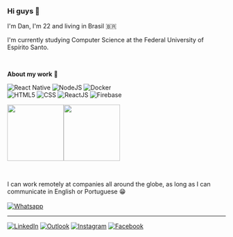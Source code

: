 ### Hi guys 👋

I'm Dan, I'm 22 and living in Brasil 🇧🇷

I'm currently studying Computer Science at the Federal University of Espírito Santo.

</br>

**About my work** 🚀 

![React Native](https://img.shields.io/badge/-React_Native-333333?style=flat&logo=react)
![NodeJS](https://img.shields.io/badge/NodeJS-333333?style=flat&logo=)
![Docker](https://img.shields.io/badge/Docker-333333?style=flat&logo=Docker)</br>
![HTML5](https://img.shields.io/badge/-HTML5-333333?style=flat&logo=HTML5)
![CSS](https://img.shields.io/badge/-CSS-333333?style=flat&logo=CSS3&logoColor=1572B6)
![ReactJS](https://img.shields.io/badge/-ReactJS-333333?style=flat&logo=react)
![Firebase](https://img.shields.io/badge/Firebase-333333?style=flat&logo=firebase)

<img align="" height='130px' src="https://github-readme-stats.vercel.app/api?username=Danilo-Js&hide_title=true&show_icons=true&include_all_commits=true&line_height=21&bg_color=0,EC6C6C,FFD479,FFFC79,73FA79&theme=graywhite" /><img align="" height='130px' src="https://github-readme-stats.vercel.app/api/top-langs/?username=Danilo-Js&hide_title=true&layout=compact&bg_color=0,73FA79,73FDFF,D783FF&theme=graywhite" />

</br>

I can work remotely at companies all around the globe, as long as I can communicate in English or Portuguese :grin:
</br></br>[![Whatsapp](https://img.shields.io/badge/Talk_to_me-333333?style=flat&logo=Whatsapp)](https://wa.me/55028999728865) 

---
[![LinkedIn](https://cdn1.iconfinder.com/data/icons/logotypes/32/square-linkedin-32.png)](https://www.linkedin.com/in/danilo-js/) [![Outlook](https://cdn4.iconfinder.com/data/icons/logos-and-brands/512/243_Outlook_logo-32.png)](mailto:danilojldeo@hotmail.com) [![Instagram](https://cdn3.iconfinder.com/data/icons/social-network-30/512/social-03-32.png)](https://www.instagram.com/dan_jsl/) [![Facebook](https://cdn3.iconfinder.com/data/icons/free-social-icons/67/Untitled-16-32.png)](https://www.facebook.com/danilolima066)


